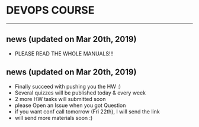 # DEVOPS COURSE
---
## news (updated on Mar 20th, 2019)
- PLEASE READ THE WHOLE MANUALS!!!

## news (updated on Mar 20th, 2019)
- Finally succeed with pushing you the HW :) 
- Several quizzes will be published today & every week 
- 2 more HW tasks will submitted soon
- please Open an Issue when you got Question
- if you want conf call tomorrow (Fri 22th), I will send the link
- will send more materials soon :)


